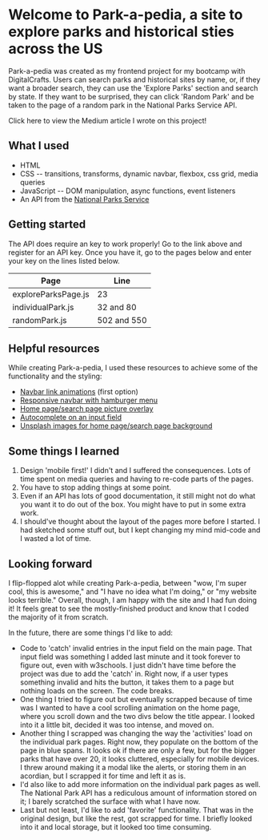 # Welcome to Park-a-pedia, a site to explore parks and historical sties across the US

Park-a-pedia was created as my frontend project for my bootcamp with DigitalCrafts. Users can search parks and historical sites by name, or, if they want a broader search, they can use the 'Explore Parks' section and search by state. If they want to be surprised, they can click 'Random Park' and be taken to the page of a random park in the National Parks Service API.

Click here to view the Medium article I wrote on this project!

## What I used

- HTML
- CSS -- transitions, transforms, dynamic navbar, flexbox, css grid, media queries
- JavaScript -- DOM manipulation, async functions, event listeners
- An API from the [National Parks Service](https://www.nps.gov/subjects/developer/guides.htm)

## Getting started

The API does require an key to work properly! Go to the link above and register for an API key. Once you have it, go to the pages below and enter your key on the lines listed below.

| Page                | Line        |
| ------------------- | ----------- |
| exploreParksPage.js | 23          |
| individualPark.js   | 32 and 80   |
| randomPark.js       | 502 and 550 |

## Helpful resources

While creating Park-a-pedia, I used these resources to achieve some of the functionality and the styling:

- [Navbar link animations](https://codepen.io/t_afif/pen/OJbGzrG) (first option)
- [Responsive navbar with hamburger menu](https://www.youtube.com/watch?v=flItyHiDm7E)
- [Home page/search page picture overlay](https://www.youtube.com/watch?v=DZg6UfS5zYg)
- [Autocomplete on an input field](https://www.w3schools.com/howto/howto_js_autocomplete.asp)
- [Unsplash images for home page/search page background](https://awik.io/generate-random-images-unsplash-without-using-api/)

## Some things I learned

1. Design 'mobile first!' I didn't and I suffered the consequences. Lots of time spent on media queries and having to re-code parts of the pages.
2. You have to stop adding things at some point.
3. Even if an API has lots of good documentation, it still might not do what you want it to do out of the box. You might have to put in some extra work.
4. I should've thought about the layout of the pages more before I started. I had sketched some stuff out, but I kept changing my mind mid-code and I wasted a lot of time.

## Looking forward

I flip-flopped alot while creating Park-a-pedia, between "wow, I'm super cool, this is awesome," and "I have no idea what I'm doing," or "my website looks terrible." Overall, though, I am happy with the site and I had fun doing it! It feels great to see the mostly-finished product and know that I coded the majority of it from scratch.

In the future, there are some things I'd like to add:

- Code to 'catch' invalid entries in the input field on the main page. That input field was something I added last minute and it took forever to figure out, even with w3schools. I just didn't have time before the project was due to add the 'catch' in. Right now, if a user types something invalid and hits the button, it takes them to a page but nothing loads on the screen. The code breaks.
- One thing I tried to figure out but eventually scrapped because of time was I wanted to have a cool scrolling animation on the home page, where you scroll down and the two divs below the title appear. I looked into it a little bit, decided it was too intense, and moved on.
- Another thing I scrapped was changing the way the 'activities' load on the individual park pages. Right now, they populate on the bottom of the page in blue spans. It looks ok if there are only a few, but for the bigger parks that have over 20, it looks cluttered, especially for mobile devices. I threw around making it a modal like the alerts, or storing them in an acordian, but I scrapped it for time and left it as is.
- I'd also like to add more information on the individual park pages as well. The National Park API has a rediculous amount of information stored on it; I barely scratched the surface with what I have now.
- Last but not least, I'd like to add 'favorite' functionality. That was in the original design, but like the rest, got scrapped for time. I briefly looked into it and local storage, but it looked too time consuming.
